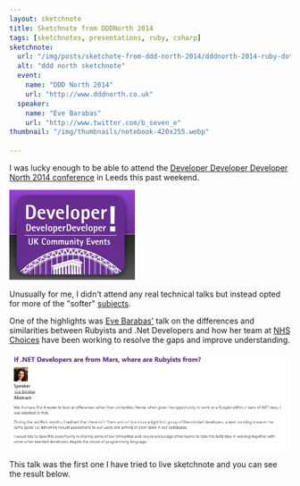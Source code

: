```yaml
---
layout: sketchnote
title: Sketchnote from DDDNorth 2014
tags: [sketchnotes, presentations, ruby, csharp]
sketchnote:
  url: "/img/posts/sketchote-from-ddd-north-2014/dddnorth-2014-ruby-dotnet-talk-lofi.webp"
  alt: "ddd north sketchnote"
  event:
    name: "DDD North 2014"
    url: "http://www.dddnorth.co.uk"
  speaker:
    name: "Eve Barabas"
    url: "http://www.twitter.com/b_seven_e"
thumbnail: "/img/thumbnails/notebook-420x255.webp"

---
```


I was lucky enough to be able to attend the <a href="http://www.dddnorth.co.uk/">Developer Developer Developer North
2014 conference</a> in Leeds this past weekend.

![ddd north](/img/posts/sketchote-from-ddd-north-2014/dddnorth-logo.webp)

Unusually for me, I didn't attend any real technical talks but instead opted for
more of the "softer" [subjects](http://www.dddnorth.co.uk/Schedule).

One of the highlights was [Eve Barabas'](http://www.twitter.com/b_seven_e) talk on
the differences and similarities between Rubyists and .Net Developers and how her team
at [NHS Choices](http://www.nhs.uk/Pages/HomePage.aspx) have been working to
resolve the gaps and improve understanding.

<img src="/img/posts/sketchote-from-ddd-north-2014/session-summary.webp" class="u-max-full-width" alt="ddd north" />

This talk was the first one I have tried to live sketchnote and you can see the result below.
